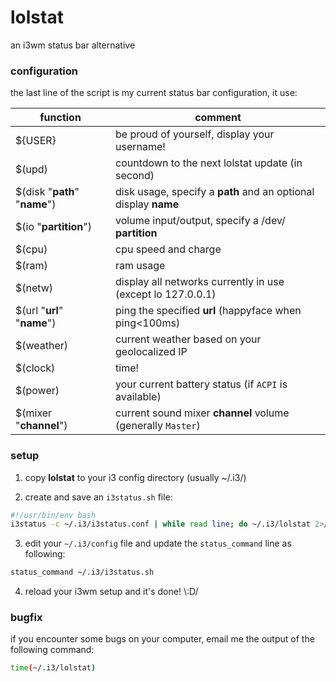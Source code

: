 # lolstat
an i3wm status bar alternative

### configuration

the last line of the script is my current status bar configuration, it use:

function   | comment
---------- | ---------
${USER}    | be proud of yourself, display your username!
$(upd)     | countdown to the next lolstat update (in second)
$(disk "**path**" "**name**") | disk usage, specify a **path** and an optional display **name**
$(io "**partition**") | volume input/output, specify a /dev/ **partition**
$(cpu)     | cpu speed and charge
$(ram)     | ram usage
$(netw)    | display all networks currently in use (except lo 127.0.0.1)
$(url "**url**" "**name**") | ping the specified **url** (happyface when ping<100ms)
$(weather) | current weather based on your geolocalized IP
$(clock)   | time!
$(power)   | your current battery status (if `ACPI` is available)
$(mixer "**channel**") | current sound mixer **channel** volume (generally `Master`)

### setup

1.  copy **lolstat** to your i3 config directory (usually ~/.i3/)

2.  create and save an `i3status.sh` file:

```bash
#!/usr/bin/env bash
i3status -c ~/.i3/i3status.conf | while read line; do ~/.i3/lolstat 2>/dev/null || exit 1; done
```

3.  edit your `~/.i3/config` file and update the `status_command` line as following:

```bash
status_command ~/.i3/i3status.sh
```

4.  reload your i3wm setup and it's done! \\:D/

### bugfix

if you encounter some bugs on your computer, email me the output of the following command:

```bash
time(~/.i3/lolstat)
```
